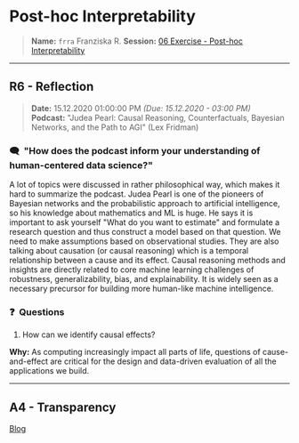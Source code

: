 # Post-hoc Interpretability
> **Name:** `frra` Franziska R.
> **Session:** [06 Exercise - Post-hoc Interpretability](https://github.com/FUB-HCC/hcds-winter-2020/wiki/06_exercise)   
----

## R6 - Reflection
> **Date:** 15.12.2020 01:00:00 PM *(Due: 15.12.2020 - 03:00 PM)*<br>
> **Podcast:** "Judea Pearl: Causal Reasoning, Counterfactuals, Bayesian Networks, and the Path to AGI" (Lex Fridman)

### 🗨️&nbsp; "How does the podcast inform your understanding of human-centered data science?"  
A lot of topics were discussed in rather philosophical way, which makes it hard to summarize the podcast. Judea Pearl is one of the pioneers of Bayesian networks and the probabilistic approach to artificial intelligence, so his knowledge about mathematics and ML is huge. 
He says it is important to ask yourself "What do you want to estimate" and formulate a research question and thus construct a model based on that question. We need to make assumptions based on observational studies. 
They are also talking about causation (or causal reasoning) which is a temporal relationship between a cause and its effect. Causal reasoning methods and insights are directly related to core machine learning challenges of robustness, generalizability, bias, and explainability. It is widely seen as a necessary precursor for building more human-like machine intelligence.

### ❓&nbsp; Questions
1. How can we identify causal effects?

**Why:** As computing increasingly impact all parts of life, questions of cause-and-effect are critical for the design and data-driven evaluation of all the applications we build. 

***

## A4 - Transparency
[Blog](https://github.com/FUB-HCC/hcds-winter-2020/blob/main/assignments/A4_Transparency/frra/blog.md)
